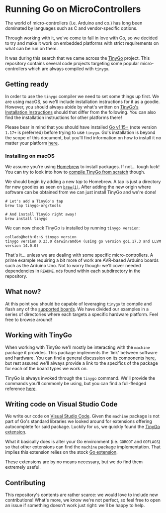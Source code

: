 # Running Go on MicroControllers
The world of micro-controllers (i.e. Arduino and co.) has long been dominated by languages such as C and vendor-specific options.

Through working with it, we've come to fall in love with Go, so we decided to try and make it work on embedded platforms with strict requirements on what can be run on them.

It was during this search that we came across the [TinyGo](https://tinygo.org) project. This repository contains several code projects targeting some popular micro-controllers which are always compiled with `tinygo`.

## Getting ready
In order to use the `tinygo` compiler we need to set some things up first. We are using macOS, so we'll include installation instructions for it as a goodie. However, you should always abide by what's written on [TinyGo's Installation Instructions](https://tinygo.org/getting-started/install/) should that differ from the following. You can also find the installation instructions for other platforms there!

Please bear in mind that you should have installed [Go v1.15+](https://go.dev) (note version `1.17+` is preferred) before trying to use `tinygo`. Go's installation is beyond the scope of this document, but you'll find information on how to install it no matter your platform [here](https://go.dev/doc/install).

### Installing on macOS
We assume you're using [Homebrew](https://brew.sh) to install packages. If not... tough luck! You can try to look into how to [compile TinyGo from scratch](https://tinygo.org/docs/guides/build/) though.

We should begin by adding a new *tap* to Homebrew. A tap is just a directory for new goodies as seen on [`brew(1)`](https://docs.brew.sh/Manpage). After adding the new origin where software can be obtained from we can just install TinyGo and we're done!

    # Let's add a TinyGo's tap
    brew tap tinygo-org/tools

    # And install TinyGo right away!
    brew install tinygo

We can now check TinyGo is installed by running `tinygo version`:

    collado@hoth:0:~$ tinygo version
    tinygo version 0.23.0 darwin/amd64 (using go version go1.17.3 and LLVM version 14.0.0)

That's it... unless we are dealing with some specific micro-controllers. A prime example requiring a bit more of work are AVR-based Arduino boards such as the Arduino Uno. Not to worry though: we'll cover needed dependencies in `README.md`s found within each subdirectory in the repository.

## What now?
At this point you should be capable of leveraging `tinygo` to compile and flash any of the [supported boards](https://tinygo.org/docs/reference/microcontrollers/). We have divided our examples in a series of directories where each targets a specific hardware platform. Feel free to browse around!

## Working with TinyGo
When working with TinyGo we'll mostly be interacting with the `machine` package it provides. This package implements the 'link' between software and hardware. You can find a general discussion on its components [here](https://tinygo.org/docs/reference/machine/), but rest assured we'll always provide a link to the specifics of the package for each of the board types we work on.

TinyGo is always invoked through the `tinygo` command. We'll provide the commands you'll commonly be using, but you can find a full-fledged reference [here](https://tinygo.org/docs/reference/usage/).

## Writing code on Visual Studio Code
We write our code on [Visual Studio Code](https://code.visualstudio.com). Given the `machine` package is not part of Go's standard libraries we looked around for extensions offering autocomplete for said package. Luckily for us, we quickly found the [TinyGo extension](https://marketplace.visualstudio.com/items?itemName=tinygo.vscode-tinygo).

What it basically does is alter your Go environment (i.e. `GOROOT` and `GOFLAGS`) so that other extensions can find the `machine` package implementation. That implies this extension relies on the stock [Go extension](https://marketplace.visualstudio.com/items?itemName=golang.Go).

These extensions are by no means necessary, but we do find them extremely useful.

## Contributing
This repository's contents are rather scarce: we would love to include new contributions! What's more, we know we're not perfect, so feel free to open an issue if something doesn't work just right: we'll be happy to help.
